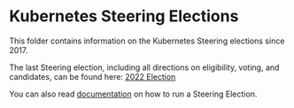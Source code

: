 # Kubernetes  Steering Elections

This folder contains information on the Kubernetes Steering elections since 2017.

The last Steering election, including all directions on eligibility, voting, and candidates, can be found here: [2022 Election]

You can also read [documentation] on how to run a Steering Election.

[2022 Election]: /elections/steering/2022/
[documentation]: /elections/steering/documentation/
